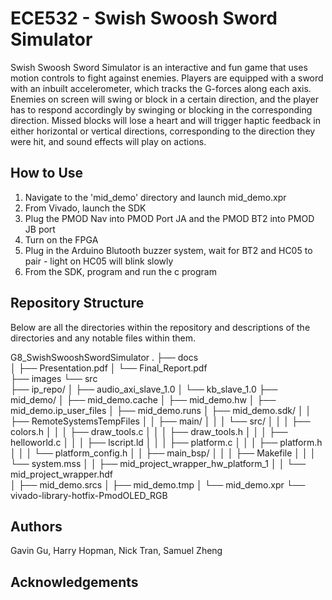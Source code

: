# ECE532 - Swish Swoosh Sword Simulator

Swish Swoosh Sword Simulator is an interactive and fun game that uses motion controls to fight against enemies. Players are equipped with a sword with an inbuilt accelerometer, which tracks the G-forces along each axis. Enemies on screen will swing or block in a certain direction, and the player has to respond accordingly by swinging or blocking in the corresponding direction. Missed blocks will lose a heart and will trigger haptic feedback in either horizontal or vertical directions, corresponding to the direction they were hit, and sound effects will play on actions.


## How to Use 
1. Navigate to the 'mid_demo' directory and launch mid_demo.xpr
2. From Vivado, launch the SDK
3. Plug the PMOD Nav into PMOD Port JA and the PMOD BT2 into PMOD JB port
4. Turn on the FPGA 
5. Plug in the Arduino Blutooth buzzer system, wait for BT2 and HC05 to pair - light on HC05 will blink slowly
6. From the SDK, program and run the c program

## Repository Structure
Below are all the directories within the repository and descriptions of the directories and any notable files within them.

G8_SwishSwooshSwordSimulator
.
├── docs\
│   ├── Presentation.pdf
│   └── Final_Report.pdf          
├── images
└── src\
    ├── ip_repo/
    │   ├── audio_axi_slave_1.0
    │   └── kb_slave_1.0
    ├── mid_demo/
    │   ├── mid_demo.cache
    │   ├── mid_demo.hw
    │   ├── mid_demo.ip_user_files
    │   ├── mid_demo.runs
    │   ├── mid_demo.sdk/
    │   │   ├── RemoteSystemsTempFiles
    │   │   ├── main/
    │   │   │   └── src/
    │   │   │       ├── colors.h
    │   │   │       ├── draw_tools.c
    │   │   │       ├── draw_tools.h
    │   │   │       ├── helloworld.c
    │   │   │       ├── lscript.ld
    │   │   │       ├── platform.c
    │   │   │       ├── platform.h
    │   │   │       └── platform_config.h
    │   │   ├── main_bsp/
    │   │   │   ├── Makefile
    │   │   │   └── system.mss
    │   │   ├── mid_project_wrapper_hw_platform_1
    │   │   └── mid_project_wrapper.hdf      
    │   ├── mid_demo.srcs
    │   ├── mid_demo.tmp
    │   └── mid_demo.xpr
    └── vivado-library-hotfix-PmodOLED_RGB

## Authors
Gavin Gu, Harry Hopman, Nick Tran, Samuel Zheng

## Acknowledgements
